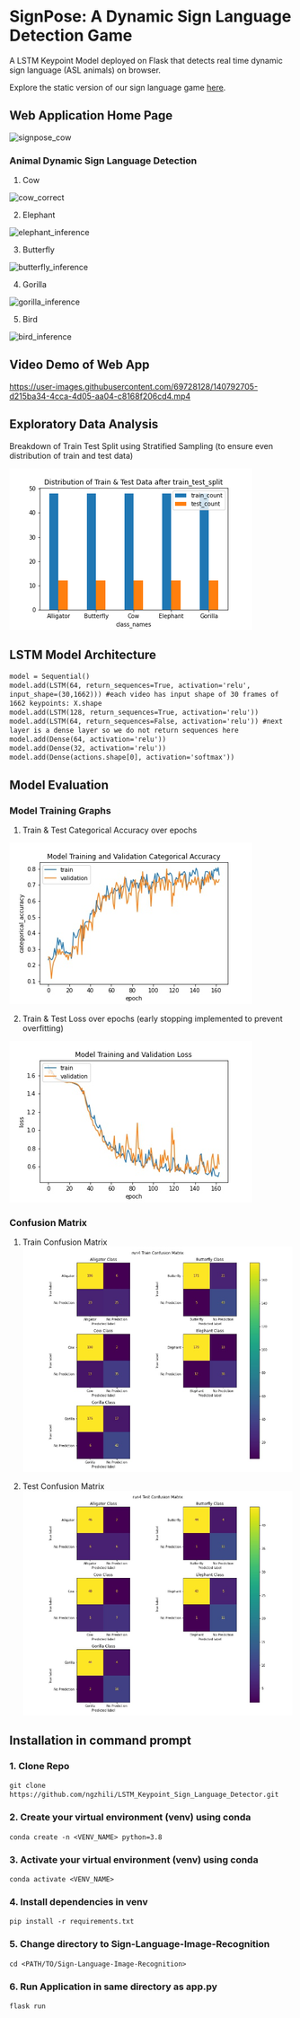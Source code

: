 # SignPose: A Dynamic Sign Language Detection Game
A LSTM Keypoint Model deployed on Flask that detects real time dynamic sign language (ASL animals) on browser.

Explore the static version of our sign language game [here](https://github.com/yappeizhen/AlphaSign).


## Web Application Home Page
![signpose_cow](https://user-images.githubusercontent.com/69728128/140792190-7909b360-1703-4a62-8642-5fd6ab2400c1.JPG)


### Animal Dynamic Sign Language Detection

1. Cow

![cow_correct](https://user-images.githubusercontent.com/69728128/140792079-6e63fb65-9403-46a5-97d7-86bad5e25068.gif)

2. Elephant

![elephant_inference](https://user-images.githubusercontent.com/69728128/140793900-d1846730-643b-4daa-b39c-1d2f967caa22.gif)

3. Butterfly

![butterfly_inference](https://user-images.githubusercontent.com/69728128/140794314-463e5e06-a765-4234-9821-cda51ee477ef.gif)

4. Gorilla

![gorilla_inference](https://user-images.githubusercontent.com/69728128/140794693-b2abdc2e-8bb0-45b2-bf1f-eef7761c9c3a.gif)

5. Bird

![bird_inference](https://user-images.githubusercontent.com/69728128/140794935-ba3cc88c-df70-4e9d-ab90-6c46610b1d30.gif)

## Video Demo of Web App

https://user-images.githubusercontent.com/69728128/140792705-d215ba34-4cca-4d05-aa04-c8168f206cd4.mp4

## Exploratory Data Analysis
Breakdown of Train Test Split using Stratified Sampling (to ensure even distribution of train and test data)

![image](https://github.com/ngzhili/LSTM_Keypoint_Sign_Language_Detector/blob/4dcd3fb656f62611dc81b497ab7eef885ff3ab4a/readme-images/train_test_distribution.png)


## LSTM Model Architecture
```
model = Sequential()
model.add(LSTM(64, return_sequences=True, activation='relu', input_shape=(30,1662))) #each video has input shape of 30 frames of 1662 keypoints: X.shape
model.add(LSTM(128, return_sequences=True, activation='relu'))
model.add(LSTM(64, return_sequences=False, activation='relu')) #next layer is a dense layer so we do not return sequences here
model.add(Dense(64, activation='relu'))
model.add(Dense(32, activation='relu'))
model.add(Dense(actions.shape[0], activation='softmax'))
```

## Model Evaluation

### Model Training Graphs
1. Train & Test Categorical Accuracy over epochs

![image](https://github.com/ngzhili/LSTM_Keypoint_Sign_Language_Detector/blob/c46727ba2c1eba3ce4712fb839539bccfb874811/readme-images/run4%20Model%20Training%20and%20Validation%20Categorical%20Accuracy.jpg)

2. Train & Test Loss over epochs (early stopping implemented to prevent overfitting)

![image](https://github.com/ngzhili/LSTM_Keypoint_Sign_Language_Detector/blob/4dcd3fb656f62611dc81b497ab7eef885ff3ab4a/readme-images/run4%20Model%20Training%20and%20Validation%20Loss.jpg)

### Confusion Matrix
1. Train Confusion Matrix
![image](https://github.com/ngzhili/LSTM_Keypoint_Sign_Language_Detector/blob/4dcd3fb656f62611dc81b497ab7eef885ff3ab4a/readme-images/run4%20Train%20Confusion%20Matrix.jpg)

2. Test Confusion Matrix
![image](https://github.com/ngzhili/LSTM_Keypoint_Sign_Language_Detector/blob/4dcd3fb656f62611dc81b497ab7eef885ff3ab4a/readme-images/run4%20Test%20Confusion%20Matrix.jpg)


## Installation in command prompt
### 1. Clone Repo
```
git clone https://github.com/ngzhili/LSTM_Keypoint_Sign_Language_Detector.git
```
### 2. Create your virtual environment (venv) using conda
```
conda create -n <VENV_NAME> python=3.8
```

### 3. Activate your virtual environment (venv) using conda
```
conda activate <VENV_NAME>
```

### 4. Install dependencies in venv
```
pip install -r requirements.txt
```

### 5. Change directory to Sign-Language-Image-Recognition
```
cd <PATH/TO/Sign-Language-Image-Recognition>
```
### 6. Run Application in same directory as app.py
```
flask run
```
